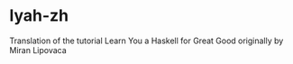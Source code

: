 lyah-zh
=======

Translation of the tutorial Learn You a Haskell for Great Good originally by Miran Lipovaca
